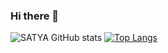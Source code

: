 ### Hi there 👋

<!--
**SPN288/SPN288** is a ✨ _special_ ✨ repository because its `README.md` (this file) appears on your GitHub profile.

Here are some ideas to get you started:

- 🔭 I’m currently working on ...
- 🌱 I’m currently learning ...
- 👯 I’m looking to collaborate on ...
- 🤔 I’m looking for help with ...
- 💬 Ask me about ...
- 📫 How to reach me: ...
- 😄 Pronouns: ...
- ⚡ Fun fact: ...
-->
![SATYA GitHub stats](https://github-readme-stats.vercel.app/api?username=SPN288&show_icons=true)
[![Top Langs](https://github-readme-stats.vercel.app/api/top-langs/?username=SPN288&layout=pie)](https://github.com/SPN288/github-readme-stats)
